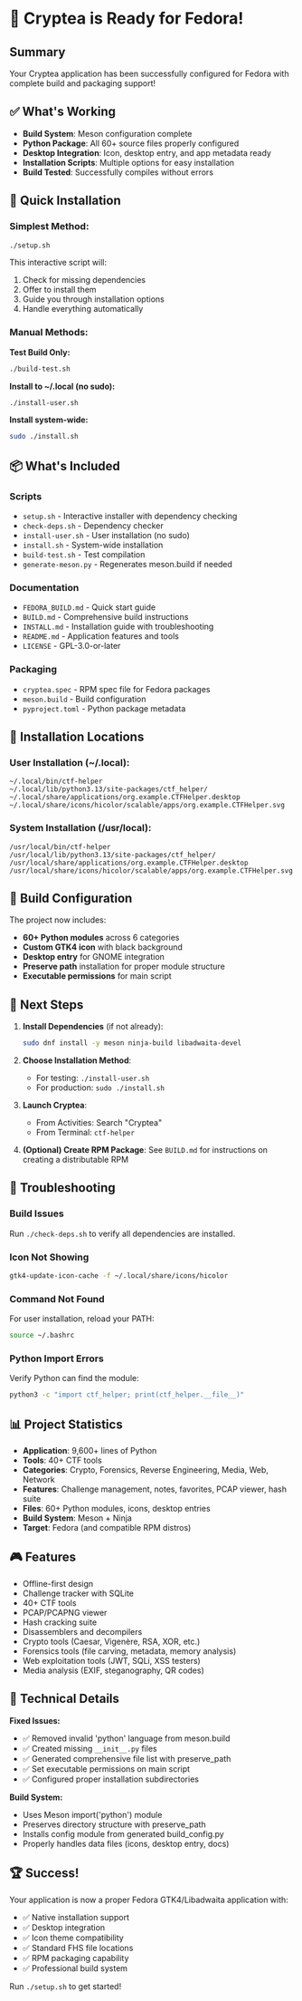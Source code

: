 # 🎉 Cryptea is Ready for Fedora!

## Summary

Your Cryptea application has been successfully configured for Fedora with complete build and packaging support!

## ✅ What's Working

- **Build System**: Meson configuration complete
- **Python Package**: All 60+ source files properly configured
- **Desktop Integration**: Icon, desktop entry, and app metadata ready
- **Installation Scripts**: Multiple options for easy installation
- **Build Tested**: Successfully compiles without errors

## 🚀 Quick Installation

### Simplest Method:
```bash
./setup.sh
```

This interactive script will:
1. Check for missing dependencies
2. Offer to install them
3. Guide you through installation options
4. Handle everything automatically

### Manual Methods:

**Test Build Only:**
```bash
./build-test.sh
```

**Install to ~/.local (no sudo):**
```bash
./install-user.sh
```

**Install system-wide:**
```bash
sudo ./install.sh
```

## 📦 What's Included

### Scripts
- `setup.sh` - Interactive installer with dependency checking
- `check-deps.sh` - Dependency checker
- `install-user.sh` - User installation (no sudo)
- `install.sh` - System-wide installation
- `build-test.sh` - Test compilation
- `generate-meson.py` - Regenerates meson.build if needed

### Documentation
- `FEDORA_BUILD.md` - Quick start guide
- `BUILD.md` - Comprehensive build instructions
- `INSTALL.md` - Installation guide with troubleshooting
- `README.md` - Application features and tools
- `LICENSE` - GPL-3.0-or-later

### Packaging
- `cryptea.spec` - RPM spec file for Fedora packages
- `meson.build` - Build configuration
- `pyproject.toml` - Python package metadata

## 📁 Installation Locations

### User Installation (~/.local):
```
~/.local/bin/ctf-helper
~/.local/lib/python3.13/site-packages/ctf_helper/
~/.local/share/applications/org.example.CTFHelper.desktop
~/.local/share/icons/hicolor/scalable/apps/org.example.CTFHelper.svg
```

### System Installation (/usr/local):
```
/usr/local/bin/ctf-helper
/usr/local/lib/python3.13/site-packages/ctf_helper/
/usr/local/share/applications/org.example.CTFHelper.desktop
/usr/local/share/icons/hicolor/scalable/apps/org.example.CTFHelper.svg
```

## 🔧 Build Configuration

The project now includes:
- **60+ Python modules** across 6 categories
- **Custom GTK4 icon** with black background
- **Desktop entry** for GNOME integration
- **Preserve path** installation for proper module structure
- **Executable permissions** for main script

## 🎯 Next Steps

1. **Install Dependencies** (if not already):
   ```bash
   sudo dnf install -y meson ninja-build libadwaita-devel
   ```

2. **Choose Installation Method**:
   - For testing: `./install-user.sh`
   - For production: `sudo ./install.sh`

3. **Launch Cryptea**:
   - From Activities: Search "Cryptea"
   - From Terminal: `ctf-helper`

4. **(Optional) Create RPM Package**:
   See `BUILD.md` for instructions on creating a distributable RPM

## 🐛 Troubleshooting

### Build Issues
Run `./check-deps.sh` to verify all dependencies are installed.

### Icon Not Showing
```bash
gtk4-update-icon-cache -f ~/.local/share/icons/hicolor
```

### Command Not Found
For user installation, reload your PATH:
```bash
source ~/.bashrc
```

### Python Import Errors
Verify Python can find the module:
```bash
python3 -c "import ctf_helper; print(ctf_helper.__file__)"
```

## 📊 Project Statistics

- **Application**: 9,600+ lines of Python
- **Tools**: 40+ CTF tools
- **Categories**: Crypto, Forensics, Reverse Engineering, Media, Web, Network
- **Features**: Challenge management, notes, favorites, PCAP viewer, hash suite
- **Files**: 60+ Python modules, icons, desktop entries
- **Build System**: Meson + Ninja
- **Target**: Fedora (and compatible RPM distros)

## 🎮 Features

- Offline-first design
- Challenge tracker with SQLite
- 40+ CTF tools
- PCAP/PCAPNG viewer
- Hash cracking suite
- Disassemblers and decompilers
- Crypto tools (Caesar, Vigenère, RSA, XOR, etc.)
- Forensics tools (file carving, metadata, memory analysis)
- Web exploitation tools (JWT, SQLi, XSS testers)
- Media analysis (EXIF, steganography, QR codes)

## 📝 Technical Details

**Fixed Issues:**
- ✅ Removed invalid 'python' language from meson.build
- ✅ Created missing `__init__.py` files
- ✅ Generated comprehensive file list with preserve_path
- ✅ Set executable permissions on main script
- ✅ Configured proper installation subdirectories

**Build System:**
- Uses Meson import('python') module
- Preserves directory structure with preserve_path
- Installs config module from generated build_config.py
- Properly handles data files (icons, desktop entry, docs)

## 🏆 Success!

Your application is now a proper Fedora GTK4/Libadwaita application with:
- ✅ Native installation support
- ✅ Desktop integration
- ✅ Icon theme compatibility
- ✅ Standard FHS file locations
- ✅ RPM packaging capability
- ✅ Professional build system

Run `./setup.sh` to get started!

